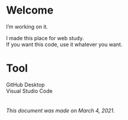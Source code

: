 # Welcome

I’m working on it.


I made this place for web study.  
If you want this code, use it whatever you want.

# Tool

GitHub Desktop  
Visual Studio Code
<br/><br/>
###### This document was made on March 4, 2021.